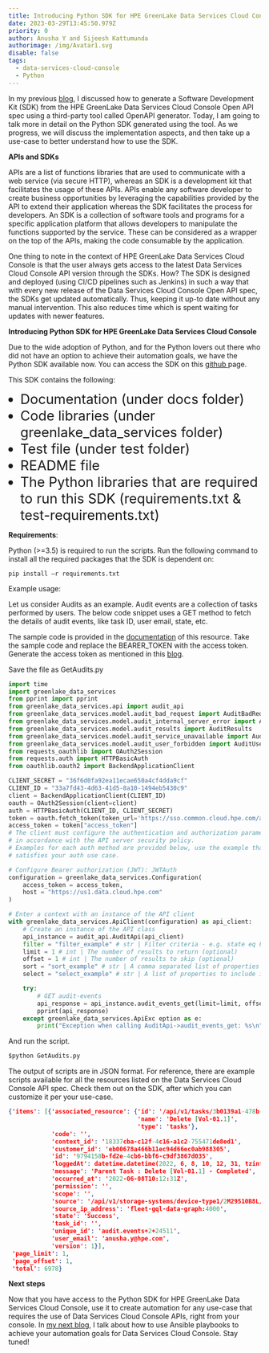 ```yaml
---
title: Introducing Python SDK for HPE GreenLake Data Services Cloud Console
date: 2023-03-29T13:45:50.979Z
priority: 0
author: Anusha Y and Sijeesh Kattumunda
authorimage: /img/Avatar1.svg
disable: false
tags:
  - data-services-cloud-console
  - Python
---
```

<style>
li {
    font-size: 27px;
    line-height: 33px;
    max-width: none;
}
</style>

In my previous [blog](https://developer.hpe.com/blog/get-started-building-dscc-api-client-libraries-for-python-using-openapi-generator/), I discussed how to generate a Software Development Kit (SDK) from the HPE GreenLake Data Services Cloud Console Open API spec using a third-party tool called OpenAPI generator. Today, I am going to talk more in detail on the Python SDK generated using the tool. As we progress, we will discuss the implementation aspects, and then take up a use-case to better understand how to use the SDK.

**APIs and SDKs** 

APIs are a list of functions libraries that are used to communicate with a web service (via secure HTTP), whereas an SDK is a development kit that facilitates the usage of these APIs. APIs enable any software developer to create business opportunities by leveraging the capabilities provided by the API to extend their application whereas the SDK facilitates the process for developers. An SDK is a collection of software tools and programs for a specific application platform that allows developers to manipulate the functions supported by the service. These can be considered as a wrapper on the top of the APIs, making the code consumable by the application.

One thing to note in the context of HPE GreenLake Data Services Cloud Console is that the user always gets access to the latest Data Services Cloud Console API version through the SDKs. How? The SDK is designed and deployed (using CI/CD pipelines such as Jenkins) in such a way that with every new release of the Data Services Cloud Console Open API spec, the SDKs get updated automatically. Thus, keeping it up-to date without any manual intervention. This also reduces time which is spent waiting for updates with newer features.

**Introducing Python SDK for HPE GreenLake Data Services Cloud Console**

Due to the wide adoption of Python, and for the Python lovers out there who did not have an option to achieve their automation goals, we have the Python SDK available now. You can access the SDK on this [github ](https://github.com/HewlettPackard/greenlake-data-services-python)page.

This SDK contains the following:

* Documentation (under docs folder)
* Code libraries (under greenlake\_data\_services folder)
* Test file (under test folder)
* README file
* The Python libraries that are required to run this SDK (requirements.txt & test-requirements.txt)

**Requirements**:

Python (>=3.5) is required to run the scripts. Run the following command to install all the required packages that the SDK is dependent on:

```shell
pip install –r requirements.txt
```

Example usage:

Let us consider Audits as an example. Audit events are a collection of tasks performed by users. The below code snippet uses a GET method to fetch the details of audit events, like task ID, user email, state, etc.

The sample code is provided in the [documentation](https://github.com/HewlettPackard/greenlake-data-services-python/blob/main/docs/AuditEventApi.md) of this resource. Take the sample code and replace the BEARER_TOKEN with the access token. Generate the access token as mentioned in this [blog](https://developer.hpe.com/blog/oauth2-for-hpe-greenlake-data-services-cloud-console/).

Save the file as GetAudits.py

```python
import time
import greenlake_data_services
from pprint import pprint
from greenlake_data_services.api import audit_api
from greenlake_data_services.model.audit_bad_request import AuditBadRequest
from greenlake_data_services.model.audit_internal_server_error import AuditInternalServerError
from greenlake_data_services.model.audit_results import AuditResults
from greenlake_data_services.model.audit_service_unavailable import AuditServiceUnavailable
from greenlake_data_services.model.audit_user_forbidden import AuditUserForbidden
from requests_oauthlib import OAuth2Session
from requests.auth import HTTPBasicAuth
from oauthlib.oauth2 import BackendApplicationClient

CLIENT_SECRET = "36f6d0fa92ea11ecae650a4cf4dda9cf"
CLIENT_ID = "33a7fd43-4d63-41d5-8a10-1494eb5430c9"
client = BackendApplicationClient(CLIENT_ID)
oauth = OAuth2Session(client=client)
auth = HTTPBasicAuth(CLIENT_ID, CLIENT_SECRET)
token = oauth.fetch_token(token_url='https://sso.common.cloud.hpe.com/as/token.oauth2', auth=auth)
access_token = token["access_token"]
# The client must configure the authentication and authorization parameters
# in accordance with the API server security policy.
# Examples for each auth method are provided below, use the example that
# satisfies your auth use case.

# Configure Bearer authorization (JWT): JWTAuth
configuration = greenlake_data_services.Configuration(
    access_token = access_token,
    host = "https://us1.data.cloud.hpe.com"
)

# Enter a context with an instance of the API client
with greenlake_data_services.ApiClient(configuration) as api_client:
    # Create an instance of the API class
    api_instance = audit_api.AuditApi(api_client)
    filter = "filter_example" # str | Filter criteria - e.g. state eq Failure and occurredAt gt 2020-09-08T16:51:33Z (optional)
    limit = 1 # int | The number of results to return (optional)
    offset = 1 # int | The number of results to skip (optional)
    sort = "sort_example" # str | A comma separated list of properties to sort by, followed by a direction  indicator (\"asc\" or \"desc\"). If no direction indicator is specified the  default order is ascending. - e.g. state,version desc. Currently only support sorting by 1 property per request (optional)
    select = "select_example" # str | A list of properties to include in the response. Currently only support returning of all fields. (optional)

    try:
        # GET audit-events
        api_response = api_instance.audit_events_get(limit=limit, offset=offset)#filter=filter, , sort=sort, select=select)
        pprint(api_response)
    except greenlake_data_services.ApiExc eption as e:
        print("Exception when calling AuditApi->audit_events_get: %s\n" % e)
```

And run the script.

```python
$python GetAudits.py
```

The output of scripts are in JSON format. For reference, there are example scripts available for all the resources listed on the Data Services Cloud Console API spec. Check them out on the SDK, after which you can customize it per your use-case.

```json
{'items': [{'associated_resource': {'id': '/api/v1/tasks/3b0139a1-478b-4a24-9811-9a1e072b5744',
                                    'name': 'Delete [Vol-01.1]',
                                    'type': 'tasks'},
            'code': '',
            'context_id': '18337cba-c12f-4c16-a1c2-755471de8ed1',
            'customer_id': 'eb00678a466b11ec94d66ec0ab988305',
            'id': '9794158b-fd2e-4cb6-bbf6-c9df3867d035',
            'loggedAt': datetime.datetime(2022, 6, 8, 10, 12, 31, tzinfo=tzutc()),
            'message': 'Parent Task : Delete [Vol-01.1] - Completed',
            'occurred_at': '2022-06-08T10:12:31Z',
            'permission': '',
            'scope': '',
            'source': '/api/v1/storage-systems/device-type1/2M29510B8L/volumes/0c24e55f12e5609ca0e2de527dfa8426',
            'source_ip_address': 'fleet-gql-data-graph:4000',
            'state': 'Success',
            'task_id': '',
            'unique_id': 'audit.events+2+24511',
            'user_email': 'anusha.y@hpe.com',
            'version': 1}],
 'page_limit': 1,
 'page_offset': 1,
 'total': 6978}
```

**Next steps**

Now that you have access to the Python SDK for HPE GreenLake Data Services Cloud Console, use it to create automation for any use-case that requires the use of Data Services Cloud Console APIs, right from your console. In [my next blog](https://developer.hpe.com/blog/automating-operations-on-dscc-using-ansible-playbooks/), I talk about how to use Ansible playbooks to achieve your automation goals for Data Services Cloud Console. Stay tuned!